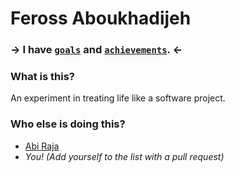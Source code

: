 # Feross Aboukhadijeh

### → I have [`goals`](https://github.com/feross/Life/issues?state=open) and [`achievements`](https://github.com/feross/Life/issues?state=closed). ←

### What is this?

An experiment in treating life like a software project.

### Who else is doing this?

- [Abi Raja](https://github.com/abi/life/issues?state=open)
- *You! (Add yourself to the list with a pull request)*
